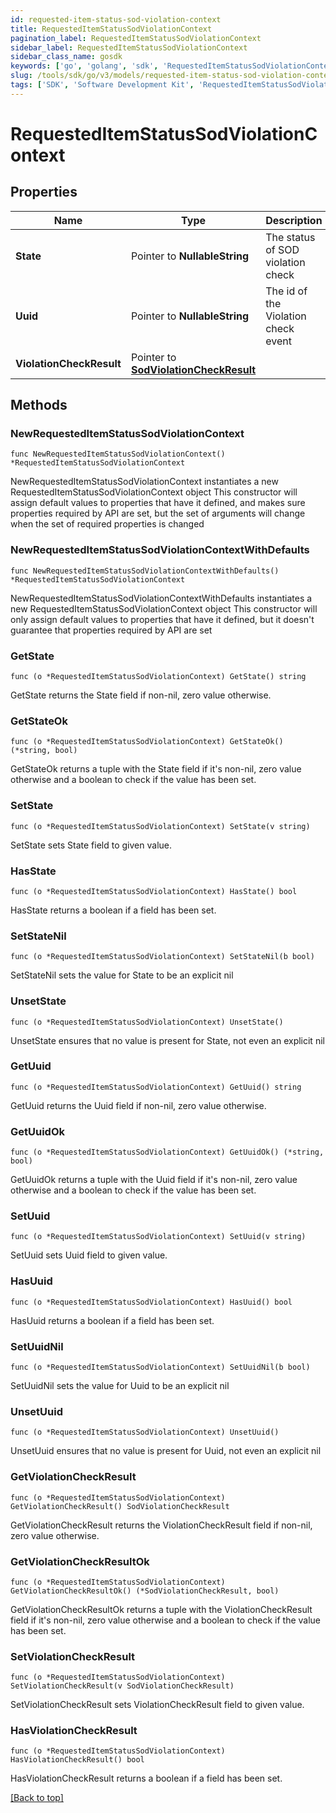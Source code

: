 ```yaml
---
id: requested-item-status-sod-violation-context
title: RequestedItemStatusSodViolationContext
pagination_label: RequestedItemStatusSodViolationContext
sidebar_label: RequestedItemStatusSodViolationContext
sidebar_class_name: gosdk
keywords: ['go', 'golang', 'sdk', 'RequestedItemStatusSodViolationContext'] 
slug: /tools/sdk/go/v3/models/requested-item-status-sod-violation-context
tags: ['SDK', 'Software Development Kit', 'RequestedItemStatusSodViolationContext']
---
```


# RequestedItemStatusSodViolationContext

## Properties

Name | Type | Description | Notes
------------ | ------------- | ------------- | -------------
**State** | Pointer to **NullableString** | The status of SOD violation check | [optional] 
**Uuid** | Pointer to **NullableString** | The id of the Violation check event | [optional] 
**ViolationCheckResult** | Pointer to [**SodViolationCheckResult**](SodViolationCheckResult) |  | [optional] 

## Methods

### NewRequestedItemStatusSodViolationContext

`func NewRequestedItemStatusSodViolationContext() *RequestedItemStatusSodViolationContext`

NewRequestedItemStatusSodViolationContext instantiates a new RequestedItemStatusSodViolationContext object
This constructor will assign default values to properties that have it defined,
and makes sure properties required by API are set, but the set of arguments
will change when the set of required properties is changed

### NewRequestedItemStatusSodViolationContextWithDefaults

`func NewRequestedItemStatusSodViolationContextWithDefaults() *RequestedItemStatusSodViolationContext`

NewRequestedItemStatusSodViolationContextWithDefaults instantiates a new RequestedItemStatusSodViolationContext object
This constructor will only assign default values to properties that have it defined,
but it doesn't guarantee that properties required by API are set

### GetState

`func (o *RequestedItemStatusSodViolationContext) GetState() string`

GetState returns the State field if non-nil, zero value otherwise.

### GetStateOk

`func (o *RequestedItemStatusSodViolationContext) GetStateOk() (*string, bool)`

GetStateOk returns a tuple with the State field if it's non-nil, zero value otherwise
and a boolean to check if the value has been set.

### SetState

`func (o *RequestedItemStatusSodViolationContext) SetState(v string)`

SetState sets State field to given value.

### HasState

`func (o *RequestedItemStatusSodViolationContext) HasState() bool`

HasState returns a boolean if a field has been set.

### SetStateNil

`func (o *RequestedItemStatusSodViolationContext) SetStateNil(b bool)`

 SetStateNil sets the value for State to be an explicit nil

### UnsetState
`func (o *RequestedItemStatusSodViolationContext) UnsetState()`

UnsetState ensures that no value is present for State, not even an explicit nil
### GetUuid

`func (o *RequestedItemStatusSodViolationContext) GetUuid() string`

GetUuid returns the Uuid field if non-nil, zero value otherwise.

### GetUuidOk

`func (o *RequestedItemStatusSodViolationContext) GetUuidOk() (*string, bool)`

GetUuidOk returns a tuple with the Uuid field if it's non-nil, zero value otherwise
and a boolean to check if the value has been set.

### SetUuid

`func (o *RequestedItemStatusSodViolationContext) SetUuid(v string)`

SetUuid sets Uuid field to given value.

### HasUuid

`func (o *RequestedItemStatusSodViolationContext) HasUuid() bool`

HasUuid returns a boolean if a field has been set.

### SetUuidNil

`func (o *RequestedItemStatusSodViolationContext) SetUuidNil(b bool)`

 SetUuidNil sets the value for Uuid to be an explicit nil

### UnsetUuid
`func (o *RequestedItemStatusSodViolationContext) UnsetUuid()`

UnsetUuid ensures that no value is present for Uuid, not even an explicit nil
### GetViolationCheckResult

`func (o *RequestedItemStatusSodViolationContext) GetViolationCheckResult() SodViolationCheckResult`

GetViolationCheckResult returns the ViolationCheckResult field if non-nil, zero value otherwise.

### GetViolationCheckResultOk

`func (o *RequestedItemStatusSodViolationContext) GetViolationCheckResultOk() (*SodViolationCheckResult, bool)`

GetViolationCheckResultOk returns a tuple with the ViolationCheckResult field if it's non-nil, zero value otherwise
and a boolean to check if the value has been set.

### SetViolationCheckResult

`func (o *RequestedItemStatusSodViolationContext) SetViolationCheckResult(v SodViolationCheckResult)`

SetViolationCheckResult sets ViolationCheckResult field to given value.

### HasViolationCheckResult

`func (o *RequestedItemStatusSodViolationContext) HasViolationCheckResult() bool`

HasViolationCheckResult returns a boolean if a field has been set.


[[Back to top]](#) 


